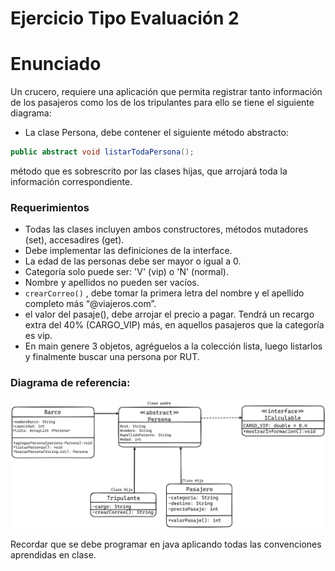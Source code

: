 # Ejercicio Tipo Evaluación 2
# Enunciado
Un crucero, requiere una aplicación que permita registrar tanto información de los pasajeros como los de los tripulantes para ello se tiene el siguiente diagrama:

- La clase Persona, debe contener el siguiente método abstracto: 
```Java
public abstract void listarTodaPersona();
 ```
 método que es sobrescrito por las clases hijas, que arrojará toda la información correspondiente.

### Requerimientos
- Todas las clases incluyen ambos constructores, métodos mutadores (set), accesadires (get).
- Debe implementar las definiciones de la interface.
- La edad de las personas debe ser mayor o igual a 0.
- Categoría solo puede ser: 'V' (vip) o 'N' (normal).
- Nombre y apellidos no pueden ser vacíos.
- ```crearCorreo()``` , debe tomar la primera letra del nombre y el apellido completo más “@viajeros.com”.
- el valor del pasaje(), debe arrojar el precio a pagar. Tendrá un recargo extra del 40% (CARGO_VIP) más, en aquellos pasajeros que la categoría es vip.
- En main genere 3 objetos, agréguelos a la colección lista, luego listarlos y finalmente buscar una persona por RUT.

### Diagrama de referencia:
![Diagrama de referencia, Clase Cliente y Televisor](Assets/diagramaEjercicioEvaluacion2.png "Diagrama de referencia")

Recordar que se debe programar en java aplicando todas las convenciones aprendidas en clase. 